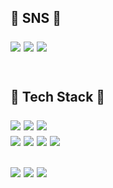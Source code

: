 <!-- ![header](https://capsule-render.vercel.app/api?type=waving&color=DCDCDC&height=180&section=header&text=&fontAlign=83&fontAlignY=35&fontColor=#dd9933&fontSize=90) -->

<h2>🚀 SNS 🚀</p>
<div>
<a href="https://doyeop.com/" target="_blank"><img src="https://img.shields.io/badge/Blog-blue?style=flat-square&logo=WordPress&logoColor=white"/></a>
<a href="https://www.instagram.com/ehduq/" target="_blank"><img src="https://img.shields.io/badge/Insta-inactive?style=flat-square&logo=Instagram&logoColor=white"/></a>
<a href="mailto:doyeoplay@gmail.com" target="_blank"><img src="https://img.shields.io/badge/Gmail-EA4335?style=flat-square&logo=Gmail&logoColor=white"/></a>
</div>
<br>
<!-- <details> -->
<!--   <summary>🚥 Tech Stack 🚥</summary> -->
  <h2>🚥 Tech Stack 🚥</p>
    <p>
      <img src="https://img.shields.io/badge/Next-000000?style=flat-square&logo=Next&logoColor=white"/></a>
      <img src="https://img.shields.io/badge/React-61DAFB?style=flat-square&logo=React&logoColor=white"/></a>
      <img src="https://img.shields.io/badge/jQuery-000036?style=flat-square&logo=jQuery&logoColor=white"/></a>
    <br>
      <img src="https://img.shields.io/badge/Typescript-3178C6?style=flat-square&logo=typescript&logoColor=white"/></a>
      <img src="https://img.shields.io/badge/JavaScript-F7DF1E?style=flat-square&logo=JavaScript&logoColor=white"/></a>
      <img src="https://img.shields.io/badge/HTML-E34F26?style=flat-square&logo=HTML5&logoColor=white"/></a>
      <img src="https://img.shields.io/badge/CSS-1572B6?style=flat-square&logo=CSS3&logoColor=white"/></a>
    <br>
    <br>
      <img src="https://img.shields.io/badge/GraphQL-E10098?style=flat-square&logo=GraphQL&logoColor=white"/></a>
      <img src="https://img.shields.io/badge/MySQL-4479A1?style=flat-square&logo=mysql&logoColor=white"/></a>
      <img src="https://img.shields.io/badge/Oracle DB-F80000?style=flat-square&logo=Oracle&logoColor=white"/></a> 
    <br>
    <br>
<!-- </details> -->

<!-- [![sujeong-jang-creator's github stats](https://github-readme-stats.vercel.app/api/top-langs/?username=sujeong-jang-creator&show_icons=true&hide_border=true&title_color=004386&icon_color=004386&layout=compact)](https://github.com/sujeong-jang-creator) -->
